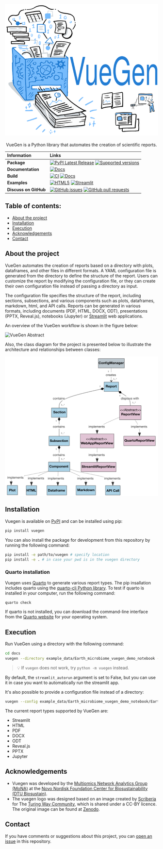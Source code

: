 <!-- <div align="center">
  <img width="300px" src="images/vuegen_logo.svg">
</div> -->
![VueGen Logo](https://raw.githubusercontent.com/Multiomics-Analytics-Group/vuegen/main/docs/images/vuegen_logo.svg)
-----------------
<p align="center">
   VueGen is a Python library that automates the creation of scientific reports.
</p>

| Information | Links |
| :--- | :--- |
| **Package** |[ ![PyPI Latest Release](https://img.shields.io/pypi/v/vuegen.svg)](https://pypi.org/project/vuegen/) [![Supported versions](https://img.shields.io/pypi/pyversions/vuegen.svg)](https://pypi.org/project/vuegen/)|
| **Documentation** | [![Docs](https://readthedocs.org/projects/vuegen/badge/?style=flat)](https://vuegen.readthedocs.io/)|
| **Build** | [![CI](https://github.com/Multiomics-Analytics-Group/acore/actions/workflows/cdci.yml/badge.svg)](https://github.com/Multiomics-Analytics-Group/vuegen/actions/workflows/cdci.yml) [![Docs](https://github.com/Multiomics-Analytics-Group/acore/actions/workflows/docs.yml/badge.svg)](https://github.com/Multiomics-Analytics-Group/vuegen/actions/workflows/docs.yml)|
| **Examples** | [![HTML5](https://img.shields.io/badge/html5-%23E34F26.svg?style=for-the-badge&logo=html5&logoColor=white)](https://multiomics-analytics-group.github.io/vuegen/) [![Streamlit](https://img.shields.io/badge/Streamlit-%23FE4B4B.svg?style=for-the-badge&logo=streamlit&logoColor=white)](https://multiomics-analytics-group.github.io/vuegen/)|
| **Discuss on GitHub** | [![GitHub issues](https://img.shields.io/github/issues/Multiomics-Analytics-Group/vuegen)](https://github.com/Multiomics-Analytics-Group/vuegen/issues) [![GitHub pull requests](https://img.shields.io/github/issues-pr/Multiomics-Analytics-Group/vuegen)](https://github.com/Multiomics-Analytics-Group/vuegen/pulls) |

## Table of contents:
- [About the project](#about-the-project)
- [Installation](#installation)
- [Execution](#execution)
- [Acknowledgements](#acknowledgements)
- [Contact](#contact)

## About the project
VueGen automates the creation of reports based on a directory with plots, dataframes, and other files in different formats. A YAML configuration file is generated from the directory to define the structure of the report. Users can customize the report by modifying the configuration file, or they can create their own configuration file instead of passing a directory as input. 

The configuration file specifies the structure of the report, including sections, subsections, and various components such as plots, dataframes, markdown, html, and API calls. Reports can be generated in various formats, including documents (PDF, HTML, DOCX, ODT), presentations (PPTX, Reveal.js), notebooks (Jupyter) or [Streamlit](streamlit) web applications.

An overview of the VueGen workflow is shown in the figure below:

<!-- <p align="center">
<figure>
  <img width="650px" src="images/vuegen_graph_abstract.png" alt="VueGen overview"/>
</figure>
</p> -->
![VueGen Abstract](https://raw.githubusercontent.com/Multiomics-Analytics-Group/vuegen/main/docs/images/vuegen_graph_abstract.png)

Also, the class diagram for the project is presented below to illustrate the architecture and relationships between classes:

<!-- <p align="center">
<figure>
  <img width="650px" src="images/vuegen_classdiagram_noattmeth.png" alt="VueGen class diagram"/>
</figure>
</p> -->

![VueGen Class Diagram](https://raw.githubusercontent.com/Multiomics-Analytics-Group/vuegen/main/docs/images/vuegen_classdiagram_noattmeth.png)

## Installation

Vuegen is available on [PyPI][vuegen-pypi] and can be installed using pip:

```bash
pip install vuegen
```

You can also install the package for development from this repository by running the following command:

```bash
pip install -e path/to/vuegen # specify location 
pip install -e . # in case your pwd is in the vuegen directory
```

### Quarto installation

Vuegen uses [Quarto][quarto] to generate various report types. The pip insallation includes quarto using the [quarto-cli Python library][quarto-cli-pypi]. To test if quarto is installed in your computer, run the following command:

```bash
quarto check
```

If quarto is not installed, you can download the command-line interface from the [Quarto website][quarto-cli] for your operating system.

## Execution

Run VueGen using a directory with the following command:

```bash
cd docs
vuegen --directory example_data/Earth_microbiome_vuegen_demo_notebook --report_type streamlit
```

> 💡 If `vuegen` does not work, try `python -m vuegen` instead.

By default, the `streamlit_autorun` argument is set to False, but you can use it in case you want to automatically run the streamlit app.

It's also possible to provide a configuration file instead of a directory:

```bash
vuegen --config example_data/Earth_microbiome_vuegen_demo_notebook/Earth_microbiome_vuegen_demo_notebook_config.yaml --report_type streamlit
```

The current report types supported by VueGen are:
* Streamlit
* HTML
* PDF
* DOCX
* ODT
* Reveal.js
* PPTX
* Jupyter

## Acknowledgements

- Vuegen was developed by the [Multiomics Network Analytics Group (MoNA)][Mona] at the [Novo Nordisk Foundation Center for Biosustainability (DTU Biosustain)][Biosustain].
- The vuegen logo was designed based on an image created by [Scriberia][scriberia] for The [Turing Way Community][turingway], which is shared under a CC-BY licence. The original image can be found at [Zenodo][zenodo-turingway].

## Contact
If you have comments or suggestions about this project, you can [open an issue][issues] in this repository.

[streamlit]: https://streamlit.io/ 
[vuegen-pypi]: https://pypi.org/project/vuegen/
[quarto]: https://quarto.org/
[quarto-cli-pypi]: https://pypi.org/project/quarto-cli/
[quarto-cli]: https://quarto.org/docs/get-started/
[Mona]: https://multiomics-analytics-group.github.io/
[Biosustain]: https://www.biosustain.dtu.dk/
[scriberia]: https://www.scriberia.co.uk/
[turingway]: https://github.com/the-turing-way/the-turing-way
[zenodo-turingway]: https://zenodo.org/records/3695300
[issues]: https://github.com/Multiomics-Analytics-Group/vuegen/issues/new


